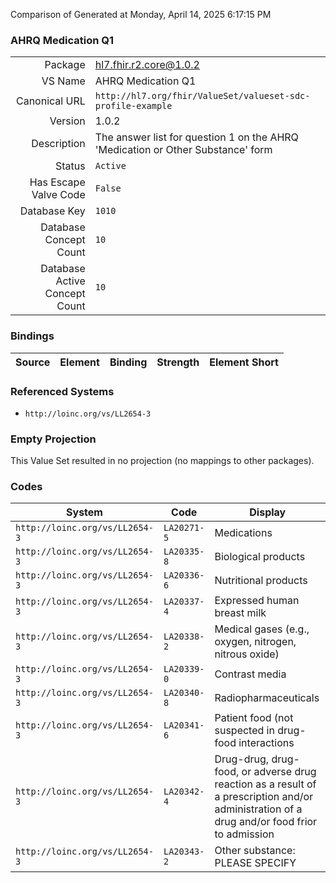 Comparison of 
Generated at Monday, April 14, 2025 6:17:15 PM

### AHRQ Medication Q1

|      |     |
| ---: | --- |
| Package | hl7.fhir.r2.core@1.0.2 |
| VS Name | AHRQ Medication Q1 |
| Canonical URL | `http://hl7.org/fhir/ValueSet/valueset-sdc-profile-example` |
| Version | 1.0.2 |
| Description | The answer list for question 1 on the AHRQ 'Medication or Other Substance' form |
| Status | `Active` |
| Has Escape Valve Code | `False` |
| Database Key | `1010` |
| Database Concept Count | `10` |
| Database Active Concept Count | `10` |
### Bindings

| Source | Element | Binding | Strength | Element Short |
| ------ | ------- | ------- | -------- | ------------- |

### Referenced Systems

* `http://loinc.org/vs/LL2654-3`
### Empty Projection

This Value Set resulted in no projection (no mappings to other packages).

### Codes

| System | Code | Display |
| ------ | ---- | ------- |
| `http://loinc.org/vs/LL2654-3` | `LA20271-5` | Medications |
| `http://loinc.org/vs/LL2654-3` | `LA20335-8` | Biological products |
| `http://loinc.org/vs/LL2654-3` | `LA20336-6` | Nutritional products |
| `http://loinc.org/vs/LL2654-3` | `LA20337-4` | Expressed human breast milk |
| `http://loinc.org/vs/LL2654-3` | `LA20338-2` | Medical gases (e.g., oxygen, nitrogen, nitrous oxide) |
| `http://loinc.org/vs/LL2654-3` | `LA20339-0` | Contrast media |
| `http://loinc.org/vs/LL2654-3` | `LA20340-8` | Radiopharmaceuticals |
| `http://loinc.org/vs/LL2654-3` | `LA20341-6` | Patient food (not suspected in drug-food interactions |
| `http://loinc.org/vs/LL2654-3` | `LA20342-4` | Drug-drug, drug-food, or adverse drug reaction as a result of a prescription and/or administration                  of a drug and/or food frior to admission |
| `http://loinc.org/vs/LL2654-3` | `LA20343-2` | Other substance: PLEASE SPECIFY |
